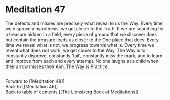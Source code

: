 # Meditation 47

The defects and misses are precisely what reveal to us the Way. Every time we disprove a hypothesis, we get closer to the Truth. If we are searching for a treasure hidden in a field, every piece of ground that we discover does not contain the treasure leads us closer to the One place that does. Every time we reveal what is not, we progress towards what is. Every time we reveal what does not work, we get closer to the Way. The Way is to constantly disprove, constantly 'fail', constantly miss the mark, and to learn and improve from each and every attempt. No one laughs at a child when their arrow misses their Aim. The Way is Practice. 

___

Forward to [[Meditation 48]]  
Back to [[Meditation 46]]  
Back to table of contents [[The Lionsberg Book of Meditations]]  